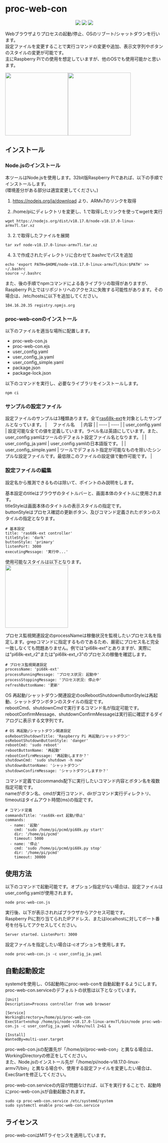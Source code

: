 # proc-web-con
<p align="center">
  <img src="https://img.shields.io/badge/JavaScript-yellow.svg?logo=JavaScript&logoColor=white">
  <img src="https://img.shields.io/badge/NodeJS-339933.svg?logo=Node.js&logoColor=white">
  <img src="https://img.shields.io/badge/license-MIT-blue.svg">
</p>

Webブラウザよりプロセスの起動/停止、OSのリブート/シャットダウンを行います。   
設定ファイルを変更することで実行コマンドの変更や追加、表示文字列やボタンのスタイルの変更が可能です。   
主にRaspberry Piでの使用を想定していますが、他のOSでも使用可能かと思います。   

[<kbd><img src="./images/procwebcon_en.png" width="200"></kbd>](./images/procwebcon_en.png)[<kbd><img src="./images/procwebcon_ja.png" width="200"></kbd>](./images/procwebcon_ja.png)

## インストール
### Node.jsのインストール
本ツールはNode.jsを使用します。32bit版Raspberry Piであれば、以下の手順でインストールします。   
(環境差分がある部分は適宜変更してください。)

1. https://nodejs.org/ja/download より、ARMv7のリンクを取得

2. /home/piにディレクトリを変更し、1.で取得したリンクを使ってwgetを実行
```
wget https://nodejs.org/dist/v18.17.0/node-v18.17.0-linux-armv7l.tar.xz
```
3. 2.で取得したファイルを展開
```
tar xvf node-v18.17.0-linux-armv7l.tar.xz
```
4. 3.で作成されたディレクトリに合わせて.bashrcでパスを追加
```
echo 'export PATH=$HOME/node-v18.17.0-linux-armv7l/bin:$PATH' >> ~/.bashrc
source ~/.bashrc
```

また、後の手順でnpmコマンドによる各ライブラリの取得がありますが、Raspberry Pi上ではリポジトリへのアクセスに失敗する可能性があります。その場合は、/etc/hostsに以下を追加してください。
```
104.16.20.35 registry.npmjs.org
```

### proc-web-conのインストール
以下のファイルを適当な場所に配置します。

* proc-web-con.js
* proc-web-con.ejs
* user_config.yaml
* user_config_ja.yaml
* user_config_simple.yaml
* package.json
* package-lock.json

以下のコマンドを実行し、必要なライブラリをインストールします。
```
npm ci
```
### サンプルの設定ファイル
設定ファイルのサンプルは3種類あります。全て[ras68k-ext](http://opmregisters.web.fc2.com/ras68k/)を対象としたサンプルとなっています。
| &nbsp;&nbsp;&nbsp;&nbsp;ファイル名&nbsp;&nbsp;&nbsp;&nbsp; | 内容 |
| ---- | ---- |
|  user_config.yaml  | 設定可能な全ての値を定義しています。ラベル名は英語にしています。また、user_config.yamlはツールのデフォルト設定ファイル名となります。   |
|  user_config_ja.yaml  |  user_config.yamlの日本語版です。  |
|  user_config_simple.yaml  | ツールでデフォルト指定が可能なものを除いたシンプルな設定ファイルです。最低限このファイルの設定値で動作可能です。   |

### 設定ファイルの編集
設定名から推測できるものは除いて、ポイントのみ説明をします。   

基本設定のtitleはブラウザのタイトルバーと、画面本体のタイトルに使用されます。   
titleStyleは画面本体のタイトルの表示スタイルの指定です。   
buttonStyleはプロセス確認の更新ボタン、及びコマンド定義されたボタンのスタイルの指定となります。
```
# 基本設定
title: 'ras68k-ext controller'
titleStyle: 'dark'
buttonStyle: 'primary'
listenPort: 3000
executingMessage: '実行中...'
```
使用可能なスタイルは以下となります。   
[<img src="./images/style.png" width="200">](./images/style.png)

プロセス監視関連設定のprocessNameは稼働状況を監視したいプロセス名を指定します。grepコマンドに指定するものであるため、厳密にプロセス名と完全一致しなくても問題ありません。例では"pi68k-ext"とありますが、実際には"pi68k-ext_r2"または"pi68k-ext_r3"のプロセスの稼働を確認します。

```
# プロセス監視関連設定
processName: 'pi68k-ext'
processRunningMessage: 'プロセス状況: 起動中'
processStoppingMessage: 'プロセス状況: 停止中'
refreshButtonName: '更新'
```

OS 再起動/シャットダウン関連設定のosRebootShutdownButtonStyleは再起動、シャットダウンボタンのスタイルの指定です。   
rebootCmd、shutdownCmdで実行するコマンド名が指定可能です。   
rebootConfirmMessage、shutdownConfirmMessageは実行前に確認するダイアログに表示する文字列です。

```
# OS 再起動/シャットダウン関連設定
osRebootShutdownTitle: 'Raspberry Pi 再起動/シャットダウン'
osRebootShutdownButtonStyle: 'danger'
rebootCmd: 'sudo reboot'
rebootButtonName: '再起動'
rebootConfirmMessage: '再起動しますか？'
shutdownCmd: 'sudo shutdown -h now'
shutdownButtonName: 'シャットダウン'
shutdownConfirmMessage: 'シャットダウンしますか？'
```

コマンド定義ではcommands配下に実行したいコマンド内容とボタン名を複数指定可能です。   
nameがボタン名、cmdが実行コマンド、dirがコマンド実行ディレクトリ、timeoutはタイムアウト時間(ms)の指定です。

```
# コマンド定義
commandsTitle: 'ras68k-ext 起動/停止'
commands:
  - name: '起動'
    cmd: 'sudo /home/pi/pcmd/pi68k.py start'
    dir: '/home/pi/pcmd'
    timeout: 5000
  - name: '停止'
    cmd: 'sudo /home/pi/pcmd/pi68k.py stop'
    dir: '/home/pi/pcmd'
    timeout: 30000
```

## 使用方法
以下のコマンドで起動可能です。オプション指定がない場合は、設定ファイルはuser_config.yamlが使用されます。
```
node proc-web-con.js
```
実行後、以下が表示されればブラウザからアクセス可能です。   
Raspberry Piに割り当てられたIPアドレス、またはlocalhostに対してポート番号を付与してアクセスしてください。
```
Server started. ListenPort: 3000
```

設定ファイルを指定したい場合は-cオプションを使用します。
```
node proc-web-con.js -c user_config_ja.yaml
```

## 自動起動設定
systemdを使用し、OS起動時にproc-web-conを自動起動するようにします。   
proc-web-con.serviceのデフォルトの状態は以下となっています。   
```
[Unit]
Description=Process controller from web browser

[Service]
WorkingDirectory=/home/pi/proc-web-con
ExecStart=nohup /home/pi/node-v18.17.0-linux-armv7l/bin/node proc-web-con.js -c user_config_ja.yaml >/dev/null 2>&1 &

[Install]
WantedBy=multi-user.target
```
proc-web-con.jsの配置先が「/home/pi/proc-web-con」と異なる場合は、WorkingDirectoryの修正をしてください。   
また、Node.jsのインストール先が「/home/pi/node-v18.17.0-linux-armv7l/bin」と異なる場合や、使用する設定ファイルを変更したい場合は、ExecStartを修正してください。   

proc-web-con.serviceの内容が問題なければ、以下を実行することで、起動時にproc-web-con.jsが自動起動されます。
```
sudo cp proc-web-con.service /etc/systemd/system
sudo systemctl enable proc-web-con.service
```

## ライセンス
proc-web-conはMITライセンスを適用しています。

